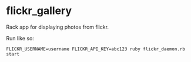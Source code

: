 flickr_gallery
==============

Rack app for displaying photos from flickr.

Run like so:

    FLICKR_USERNAME=username FLICKR_API_KEY=abc123 ruby flickr_daemon.rb start
